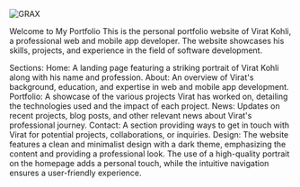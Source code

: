 ![GRAX](https://github.com/user-attachments/assets/0a33e3db-89fd-4396-a737-d58a07ff7880)

Welcome to My Portfolio
This is the personal portfolio website of Virat Kohli, a professional web and mobile app developer. The website showcases his skills, projects, and experience in the field of software development.

Sections:
Home: A landing page featuring a striking portrait of Virat Kohli along with his name and profession.
About: An overview of Virat's background, education, and expertise in web and mobile app development.
Portfolio: A showcase of the various projects Virat has worked on, detailing the technologies used and the impact of each project.
News: Updates on recent projects, blog posts, and other relevant news about Virat's professional journey.
Contact: A section providing ways to get in touch with Virat for potential projects, collaborations, or inquiries.
Design:
The website features a clean and minimalist design with a dark theme, emphasizing the content and providing a professional look. The use of a high-quality portrait on the homepage adds a personal touch, while the intuitive navigation ensures a user-friendly experience.
